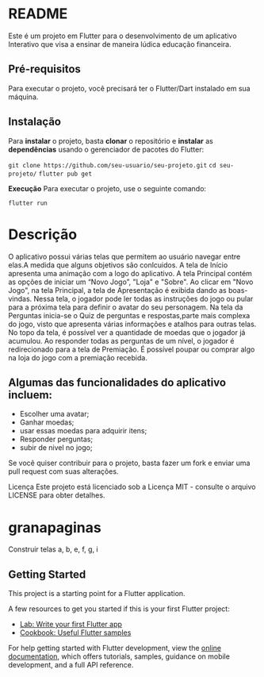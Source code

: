 # **README**

Este é um projeto em Flutter para o desenvolvimento de um aplicativo Interativo que visa a ensinar de maneira lúdica 
educação financeira.

## **Pré-requisitos**

Para executar o projeto, você precisará ter o Flutter/Dart instalado em sua máquina.

## **Instalação**

Para **instalar** o projeto, basta **clonar** o repositório e **instalar** as **dependências** usando o gerenciador de pacotes do Flutter:



```git clone https://github.com/seu-usuario/seu-projeto.git```
```cd seu-projeto/```
```flutter pub get```


**Execução**
Para executar o projeto, use o seguinte comando:

```flutter run```



# **Descrição**

O aplicativo possui várias telas que permitem ao usuário navegar entre elas.A medida que alguns objetivos são conlcuidos.
A tela de Início apresenta uma animação com a logo do aplicativo.
A tela Principal contém as opções de iniciar um “Novo Jogo”, "Loja" e "Sobre".
Ao clicar em "Novo Jogo", na tela Principal, a tela de Apresentação é exibida dando as boas-vindas. 
Nessa tela, o jogador pode ler todas as instruções do jogo ou pular para a próxima tela para definir 
o avatar do seu personagem.
Na tela da Perguntas inicia-se o Quiz de perguntas e respostas,parte mais complexa do jogo, 
visto que apresenta várias informações e atalhos para outras telas. No topo da tela, é possível ver a
quantidade de moedas que o jogador já acumulou.
Ao responder todas as perguntas de um nível, o jogador é redirecionado para a tela de Premiação.
É possível poupar ou comprar algo na loja do jogo com a premiação recebida.

## **Algumas das funcionalidades do aplicativo incluem:**

- Escolher uma avatar;
- Ganhar moedas;
- usar essas moedas para adquirir itens;
- Responder perguntas;
- subir de nivel no jogo;

Se você quiser contribuir para o projeto, basta fazer um fork e enviar uma pull request com suas alterações.

Licença
Este projeto está licenciado sob a Licença MIT - consulte o arquivo LICENSE para obter detalhes.

# granapaginas
Construir telas
a, b, e, f, g, i
## Getting Started

This project is a starting point for a Flutter application.

A few resources to get you started if this is your first Flutter project:

- [Lab: Write your first Flutter app](https://docs.flutter.dev/get-started/codelab)
- [Cookbook: Useful Flutter samples](https://docs.flutter.dev/cookbook)

For help getting started with Flutter development, view the
[online documentation](https://docs.flutter.dev/), which offers tutorials,
samples, guidance on mobile development, and a full API reference.
